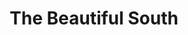 ---
title: "The Beautiful South"
summary: "The Beautiful South were an English pop rock group formed in 1988 by Paul Heaton and Dave Hemingway, two former members of the Hull group The Housemartins, both of whom performed lead and backing vocals. Other members throughout the band's existence were former Housemartins roadie Sean Welch , Dave Stead and Dave Rotheray . The band's original material was written by Heaton and Rotheray.
After the band's first album, Welcome to the Beautiful South , they were joined by a succession of female vocalists. All of the following artists performed lead and backing vocals alongside Heaton and Hemingway – Briana Corrigan for albums two and three after appearing as a guest vocalist on one, followed by Jacqui Abbott for the fourth to seventh albums, and finally Alison Wheeler for the final three Beautiful South albums.
The group were known for their wry and socially observant lyrics. They broke up in January 2007, claiming the split was due to \"musical similarities\", having sold around 15 million records worldwide."
image: "the-beautiful-south.jpg"
apple_music_artist_url: "https://music.apple.com/gb/artist/the-beautiful-south/41448"
wikipedia_url: "https://en.wikipedia.org/wiki/The_Beautiful_South"
---